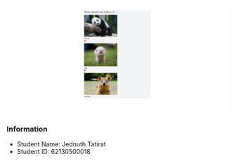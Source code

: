 ![Alt text](62130500018_groupwork_3/Animalcute.jpg?raw=true "Screenshot My Gallery")

### Information
- Student Name: Jednuth Tatirat
- Student ID: 62130500018